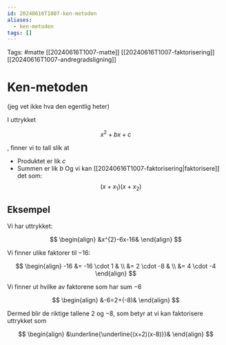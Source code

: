 ```yaml
---
id: 20240616T1007-ken-metoden
aliases:
  - ken-metoden
tags: []
---
```


Tags: #matte [[20240616T1007-matte]] [[20240616T1007-faktorisering]] [[20240616T1007-andregradsligning]]

# Ken-metoden

(jeg vet ikke hva den egentlig heter)

I uttrykket

$$
x^{2}+bx+c
$$

, finner vi to tall slik at

- Produktet er lik $c$
- Summen er lik $b$
  Og vi kan [[20240616T1007-faktorisering|faktorisere]] det som:
  $$
  (x+x_{1})(x+x_{2})
  $$

## Eksempel

Vi har uttrykket:

$$
\begin{align}
&x^{2}-6x-16&
\end{align}
$$

Vi finner ulike faktorer til $-16$:

$$
\begin{align}
-16 &= -16 \cdot 1 & \\
    &= 2 \cdot -8 & \\
    &= 4 \cdot -4
\end{align}
$$

Vi finner ut hvilke av faktorene som har sum $-6$

$$
\begin{align}
&-6=2+(-8)&
\end{align}
$$

Dermed blir de riktige tallene $2$ og $-8$, som betyr at vi kan faktorisere uttrykket som

$$
\begin{align}
&\underline{\underline{(x+2)(x-8)}}&
\end{align}
$$

